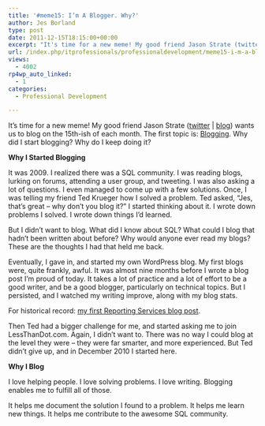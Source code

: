 ```yaml
---
title: '#meme15: I’m A Blogger. Why?'
author: Jes Borland
type: post
date: 2011-12-15T18:15:00+00:00
excerpt: "It's time for a new meme! My good friend Jason Strate (twitter | blog) wants us to blog on the 15th-ish of each month. The first topic is: Blogging. Why did I start blogging? Why do I keep doing it?"
url: /index.php/itprofessionals/professionaldevelopment/meme15-i-m-a-blogger/
views:
  - 4002
rp4wp_auto_linked:
  - 1
categories:
  - Professional Development

---
```

It&#8217;s time for a new meme! My good friend Jason Strate ([twitter][1] | [blog][2]) wants us to blog on the 15th-ish of each month. The first topic is: [Blogging][3]. Why did I start blogging? Why do I keep doing it? 

**Why I Started Blogging**

It was 2009. I realized there was a SQL community. I was reading blogs, lurking on forums, attending a user group, and tweeting. I was also asking a lot of questions. I even managed to come up with a few solutions. Once, I was telling my friend Ted Krueger how I solved a problem. Ted asked, &#8220;Jes, that&#8217;s great &#8211; why don&#8217;t you blog it?&#8221; I started thinking about it. I wrote down problems I solved. I wrote down things I&#8217;d learned. 

But I didn&#8217;t want to blog. What did I know about SQL? What could I blog that hadn&#8217;t been written about before? Why would anyone ever read my blogs? These are the thoughts I had that held me back. 

Eventually, I gave in, and started my own WordPress blog. My first blogs were, quite frankly, awful. It was almost nine months before I wrote a blog post I&#8217;m proud of today. It takes a lot of practice and a lot of effort to be a good writer, and be a good blogger, particularly on technical topics. But I persisted, and I watched my writing improve, along with my blog stats. 

For historical record: [my first Reporting Services blog post][4]. 

Then Ted had a bigger challenge for me, and started asking me to join LessThanDot.com. Again, I didn&#8217;t want to. There was no way I could blog at the level they were &#8211; they were far smarter, and more experienced. But Ted didn&#8217;t give up, and in December 2010 I started here. 

**Why I Blog** 

I love helping people. I love solving problems. I love writing. Blogging enables me to fulfill all of those. 

It helps me document the solution I found to a problem. It helps me learn new things. It helps me contribute to the awesome SQL community.

 [1]: http://twitter.com/stratesql
 [2]: http://www.jasonstrate.com
 [3]: http://www.jasonstrate.com/2011/12/the-meme15-on-social-networking/
 [4]: http://jesborland.wordpress.com/2009/11/10/these-are-a-few-of-my-favorite-things/